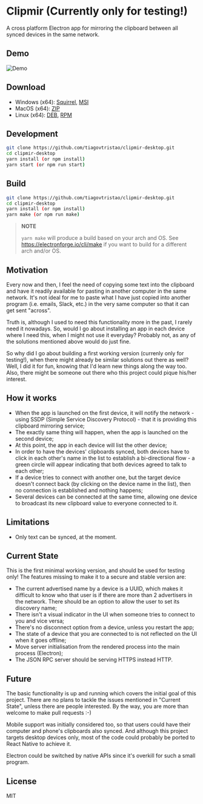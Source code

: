Clipmir (Currently only for testing!)
=====================================

A cross platform Electron app for mirroring the clipboard between all synced devices in the same network.

Demo
----

![Demo](demo.gif)

Download
--------

* Windows (x64): [Squirrel](https://bintray.com/tiagovtristao/windows/download_file?file_path=clipmir-desktop-setup.zip), [MSI](https://bintray.com/tiagovtristao/windows/download_file?file_path=clipmir-desktop-msi.zip)
* MacOS (x64): [ZIP](https://bintray.com/tiagovtristao/macos/download_file?file_path=clipmir-desktop-darwin-x64-0.0.1.zip)
* Linux (x64): [DEB](https://bintray.com/tiagovtristao/linux/download_file?file_path=clipmir-desktop_0.0.1_amd64.deb), [RPM](https://bintray.com/tiagovtristao/linux/download_file?file_path=clipmir-desktop-0.0.1.x86_64.rpm)

Development
-----------

```bash
git clone https://github.com/tiagovtristao/clipmir-desktop.git
cd clipmir-desktop
yarn install (or npm install)
yarn start (or npm run start)
```

Build
-----

```bash
git clone https://github.com/tiagovtristao/clipmir-desktop.git
cd clipmir-desktop
yarn install (or npm install)
yarn make (or npm run make)
```
> **NOTE**
> 
> `yarn make` will produce a build based on your arch and OS. See https://electronforge.io/cli/make if you want to build for a different arch and/or OS.

Motivation
----------

Every now and then, I feel the need of copying some text into the clipboard and have it readily available for pasting in another computer in the same network. It's not ideal for me to paste what I have just copied into another program (i.e. emails, Slack, etc.) in the very same computer so that it can get sent "across".

Truth is, although I used to need this functionality more in the past, I rarely need it nowadays. So, would I go about installing an app in each device where I need this, when I might not use it everyday? Probably not, as any of the solutions mentioned above would do just fine.

So why did I go about building a first working version (currenly only for testing!), when there might already be similar solutions out there as well? Well, I did it for fun, knowing that I'd learn new things along the way too. Also, there might be someone out there who this project could pique his/her interest.

How it works
------------

* When the app is launched on the first device, it will notify the network - using SSDP (Simple Service Discovery Protocol) - that it is providing this clipboard mirroring service;
* The exactly same thing will happen, when the app is launched on the second device;
* At this point, the app in each device will list the other device;
* In order to have the devices' clipboards synced, both devices have to click in each other's name in the list to establish a bi-directional flow - a green circle will appear indicating that both devices agreed to talk to each other;
* If a device tries to connect with another one, but the target device doesn't connect back (by clicking on the device name in the list), then no connection is established and nothing happens;
* Several devices can be connected at the same time, allowing one device to broadcast its new clipboard value to everyone connected to it.

Limitations
-----------

* Only text can be synced, at the moment.

Current State
-------------

This is the first minimal working version, and should be used for testing only! The features missing to make it to a secure and stable version are:

* The current advertised name by a device is a UUID, which makes it difficult to know who that user is if there are more than 2 advertisers in the network. There should be an option to allow the user to set its discovery name;
* There isn't a visual indicator in the UI when someone tries to connect to you and vice versa;
* There's no disconnect option from a device, unless you restart the app;
* The state of a device that you are connected to is not reflected on the UI when it goes offline;
* Move server initialisation from the rendered process into the main process (Electron);
* The JSON RPC server should be serving HTTPS instead HTTP.

Future
------

The basic functionality is up and running which covers the initial goal of this project. There are no plans to tackle the issues mentioned in "Current State", unless there are people interested. By the way, you are more than welcome to make pull requests :-)

Mobile support was initially considered too, so that users could have their computer and phone's clipboards also synced. And although this project targets desktop devices only, most of the code could probably be ported to React Native to achieve it.

Electron could be switched by native APIs since it's overkill for such a small program.

License
-------

MIT
